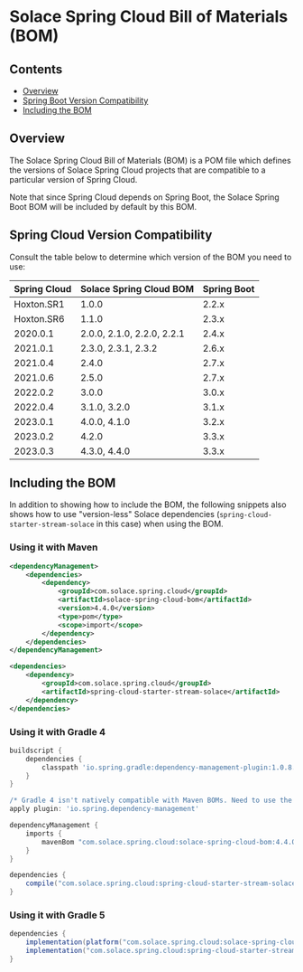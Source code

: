 # Solace Spring Cloud Bill of Materials (BOM)

## Contents

* [Overview](#overview)
* [Spring Boot Version Compatibility](#spring-cloud-version-compatibility)
* [Including the BOM](#including-the-bom)

## Overview

The Solace Spring Cloud Bill of Materials (BOM) is a POM file which defines the versions of Solace Spring Cloud projects that are compatible to a particular version of Spring Cloud.

Note that since Spring Cloud depends on Spring Boot, the Solace Spring Boot BOM will be included by default by this BOM.

## Spring Cloud Version Compatibility

Consult the table below to determine which version of the BOM you need to use:

| Spring Cloud | Solace Spring Cloud BOM    | Spring Boot |
|--------------|----------------------------|-------------|
| Hoxton.SR1   | 1.0.0                      | 2.2.x       |
| Hoxton.SR6   | 1.1.0                      | 2.3.x       |
| 2020.0.1     | 2.0.0, 2.1.0, 2.2.0, 2.2.1 | 2.4.x       |
| 2021.0.1     | 2.3.0, 2.3.1, 2.3.2        | 2.6.x       |
| 2021.0.4     | 2.4.0                      | 2.7.x       |
| 2021.0.6     | 2.5.0                      | 2.7.x       |
| 2022.0.2     | 3.0.0                      | 3.0.x       |
| 2022.0.4     | 3.1.0, 3.2.0               | 3.1.x       |
| 2023.0.1     | 4.0.0, 4.1.0               | 3.2.x       |
| 2023.0.2     | 4.2.0                      | 3.3.x       |
| 2023.0.3     | 4.3.0, 4.4.0               | 3.3.x       |

## Including the BOM

In addition to showing how to include the BOM, the following snippets also shows how to use "version-less" Solace dependencies (`spring-cloud-starter-stream-solace` in this case) when using the BOM.

### Using it with Maven
```xml
<dependencyManagement>
    <dependencies>
        <dependency>
            <groupId>com.solace.spring.cloud</groupId>
            <artifactId>solace-spring-cloud-bom</artifactId>
            <version>4.4.0</version>
            <type>pom</type>
            <scope>import</scope>
        </dependency>
    </dependencies>
</dependencyManagement>

<dependencies>
    <dependency>
        <groupId>com.solace.spring.cloud</groupId>
        <artifactId>spring-cloud-starter-stream-solace</artifactId>
    </dependency>
</dependencies>
```

### Using it with Gradle 4
```groovy
buildscript {
    dependencies {
        classpath 'io.spring.gradle:dependency-management-plugin:1.0.8.RELEASE'
    }
}

/* Gradle 4 isn't natively compatible with Maven BOMs. Need to use the Spring's dependency management plugin. */
apply plugin: 'io.spring.dependency-management'

dependencyManagement {
    imports {
        mavenBom "com.solace.spring.cloud:solace-spring-cloud-bom:4.4.0"
    }
}

dependencies {
    compile("com.solace.spring.cloud:spring-cloud-starter-stream-solace")
}
```

### Using it with Gradle 5
```groovy
dependencies {
    implementation(platform("com.solace.spring.cloud:solace-spring-cloud-bom:4.4.0"))
    implementation("com.solace.spring.cloud:spring-cloud-starter-stream-solace")
}
```
